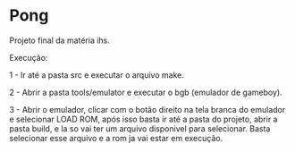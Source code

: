 # Pong
Projeto final da matéria ihs.


Execução:

1 - Ir até a pasta src e executar o arquivo make.

2 - Abrir a pasta tools/emulator e executar o bgb (emulador de gameboy). 

3 - Abrir o emulador, clicar com o botão direito na tela branca do emulador e selecionar LOAD ROM, após isso basta ir até a pasta do projeto, abrir a pasta build, e la so vai ter um arquivo disponivel para selecionar. Basta selecionar esse arquivo e a rom ja vai estar em execução.
